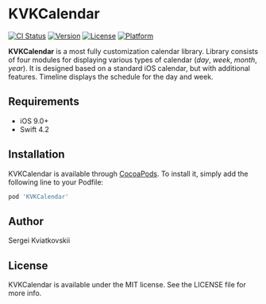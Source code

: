 # KVKCalendar

[![CI Status](https://img.shields.io/travis/kvyatkovskys/KVKCalendar.svg?style=flat)](https://travis-ci.org/kvyatkovskys/KVKCalendar)
[![Version](https://img.shields.io/cocoapods/v/KVKCalendar.svg?style=flat)](https://cocoapods.org/pods/KVKCalendar)
[![License](https://img.shields.io/cocoapods/l/KVKCalendar.svg?style=flat)](https://cocoapods.org/pods/KVKCalendar)
[![Platform](https://img.shields.io/cocoapods/p/KVKCalendar.svg?style=flat)](https://cocoapods.org/pods/KVKCalendar)

**KVKCalendar** is a most fully customization calendar library. Library consists of four modules for displaying various types of calendar (*day*, *week*, *month*, *year*). It is designed based on a standard iOS calendar, but with additional features. Timeline displays the schedule for the day and week.

## Requirements

- iOS 9.0+
- Swift 4.2

## Installation

KVKCalendar is available through [CocoaPods](https://cocoapods.org). To install
it, simply add the following line to your Podfile:

```ruby
pod 'KVKCalendar'
```

## Author

Sergei Kviatkovskii

## License

KVKCalendar is available under the MIT license. See the LICENSE file for more info.

